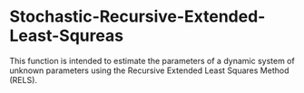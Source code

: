 # Stochastic-Recursive-Extended-Least-Squreas
This function is intended to estimate the parameters of a dynamic system of unknown parameters using the Recursive Extended Least Squares Method (RELS).
